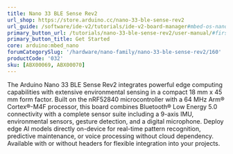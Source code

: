 ```yaml
---
title: Nano 33 BLE Sense Rev2
url_shop: https://store.arduino.cc/nano-33-ble-sense-rev2
url_guide: /software/ide-v2/tutorials/ide-v2-board-manager#mbed-os-nano
primary_button_url: /tutorials/nano-33-ble-sense-rev2/user-manual/#first-use
primary_button_title: Get Started
core: arduino:mbed_nano
forumCategorySlug: '/hardware/nano-family/nano-33-ble-sense-rev2/160'
productCode: '032'
sku: [ABX00069, ABX00070]
---
```


The Arduino Nano 33 BLE Sense Rev2 integrates powerful edge computing capabilities with extensive environmental sensing in a compact 18 mm x 45 mm form factor. Built on the nRF52840 microcontroller with a 64 MHz Arm® Cortex®-M4F processor, this board combines Bluetooth® Low Energy 5.0 connectivity with a complete sensor suite including a 9-axis IMU, environmental sensors, gesture detection, and a digital microphone. Deploy edge AI models directly on-device for real-time pattern recognition, predictive maintenance, or voice processing without cloud dependency. Available with or without headers for flexible integration into your projects.